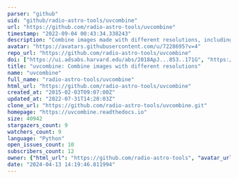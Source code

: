 ```yaml
---
parser: "github"
uid: "github/radio-astro-tools/uvcombine"
url: "https://github.com/radio-astro-tools/uvcombine"
timestamp: "2022-09-04 00:43:34.338243"
description: "Combine images made with different resolutions, including the feathering technique for interferometry data."
avatar: "https://avatars.githubusercontent.com/u/7228695?v=4"
repo_url: "https://github.com/radio-astro-tools/uvcombine"
doi: ["https://ui.adsabs.harvard.edu/abs/2018ApJ...853..171G", "https://ui.adsabs.harvard.edu/abs/2022ascl.soft08014K/abstract"]
title: "uvcombine: Combine images with different resolutions"
name: "uvcombine"
full_name: "radio-astro-tools/uvcombine"
html_url: "https://github.com/radio-astro-tools/uvcombine"
created_at: "2015-02-03T09:07:00Z"
updated_at: "2022-07-31T14:20:03Z"
clone_url: "https://github.com/radio-astro-tools/uvcombine.git"
homepage: "https://uvcombine.readthedocs.io"
size: 40942
stargazers_count: 9
watchers_count: 9
language: "Python"
open_issues_count: 10
subscribers_count: 12
owner: {"html_url": "https://github.com/radio-astro-tools", "avatar_url": "https://avatars.githubusercontent.com/u/7228695?v=4", "login": "radio-astro-tools", "type": "Organization"}
date: "2024-04-13 14:19:46.811994"
---
```

